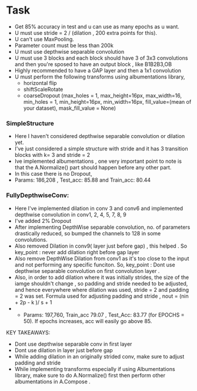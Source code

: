 # Task 
- Get 85% accuracy in test and u can use as many epochs as u want. 
- U must use stride = 2 / (dilation , 200 extra points for this). 
- U can't use MaxPooling. 
- Parameter count must be less than 200k
- U must use depthwise separable convolution 
- U must use 3 blocks and each block should have 3 of 3x3 convolutions and then you're sposed to have an output block , like B1B2B3,OB
- Highly recommended to have a GAP layer and then a 1x1 convolution 
- U must perform the following transforms using albumentations library,
	- horizontal flip
	- shiftScaleRotate
	- coarseDropout (max_holes = 1, max_height=16px, max_width=16, min_holes = 1, min_height=16px, min_width=16px, fill_value=(mean of your dataset), mask_fill_value = None)

### SimpleStructure 
- Here I haven't considered depthwise separable convolution or dilation yet. 
- I've just considered a simple structure with stride and it has 3 transition blocks with k= 3 and stride = 2
- Ive implemented albumentations , one very important point to note is that the A.Normalize() part should happen before any other part.
- In this case there is no Dropout, 
- Params: 186,208 , Test_acc: 85.88 and Train_acc: 80.44


### FullyDepthwiseConv: 
- Here I've implemented dilation in conv 3 and conv6 and implemented depthwise convolution in conv1, 2, 4, 5, 7, 8, 9
- I've added 2% Dropout 
- After implementing DepthWise separable convolution, no. of parameters drastically reduced, so bumped the channels to 128 in some convolutions. 
- Also removed Dilation in conv9( layer just before gap) , this helped . So key_point : never add dilation right before gap layer 
- Also remove DepthWise Dilation from conv1 as it's too close to the input and not performing any specific funciton. So, key_point : Dont use depthwise separable convolution on first convolution layer . 
- Also, in order to add dilation where it was initially strides, the size of the iamge shouldn't change , so padding and stride needed to be adjusted, and hence everywhere where dilation was used, stride = 2 and padding = 2 was set. Formula used for adjusting padding and stride , nout = (nin + 2p - k )/ s + 1 
- - Params: 197,760, Train_acc 79.07 , Test_Acc: 83.77  (for EPOCHS = 50). If epochs increases, acc will easily go above 85. 


KEY TAKEAWAYS: 
- Dont use depthwise separable conv in first layer 
- Dont use dilation in layer just before gap 
- While adding dilation in an originally strided conv, make sure to adjust padding and stride 
- While implementing transforms especially if using Albumentations library, make sure to do A.Normalize() first then perform other albumentations in A.Compose . 

